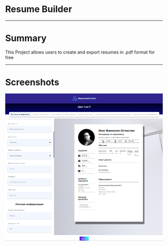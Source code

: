 # Resume Builder

---

# Summary

This Project allows users to create and export resumes in .pdf format for free

---

# Screenshots

![screenshot](./screenshot1.png)
